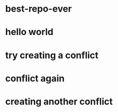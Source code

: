 # best-repo-ever
# hello world
# try creating a conflict
# conflict again
# creating another conflict